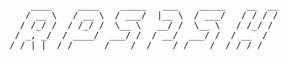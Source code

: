 <pre>    ____     ____    _____   ___    _____    __  __
   / __ \   / __ \  / ___/  |__ \  / ___/   / / / /
  / /_/ /  / /_/ /  \__ \   __/ /  \__ \   / /_/ / 
 / _, _/  / ____/  ___/ /  / __/  ___/ /  / __  /  
/_/ |_|  /_/      /____/  /____/ /____/  /_/ /_/   </pre>
                                                   
                                                   
